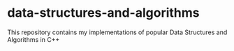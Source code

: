 # data-structures-and-algorithms

This repository contains my implementations of popular Data Structures and Algorithms in C++